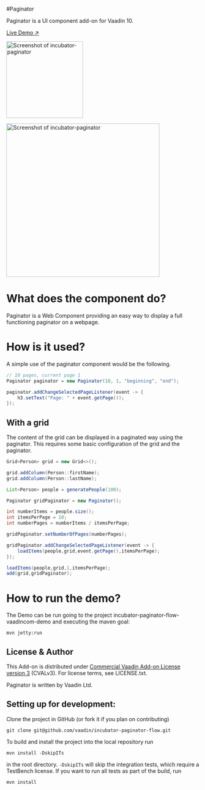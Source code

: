 #Paginator

Paginator is a UI component add-on for Vaadin 10.

[Live Demo ↗](https://incubator.app.fi/incubator-breadcrumb-demo)

[<img src="https://raw.githubusercontent.com/vaadin/incubator-paginator/master/screenshot.png" width="200" alt="Screenshot of incubator-paginator">](https://vaadin.com/directory/component/vaadinincubator-paginator)

[<img src="https://raw.githubusercontent.com/vaadin/incubator-paginator-flow/master/example.png" width="400" alt="Screenshot of incubator-paginator">](https://vaadin.com/directory/component/vaadinincubator-paginator)

# What does the component do?

Paginator is a Web Component providing an easy way to display a full functioning paginator on a webpage.

# How is it used?

A simple use of the paginator component would be the following.
```java
// 10 pages, current page 1
Paginator paginator = new Paginator(10, 1, "beginning", "end");

paginator.addChangeSelectedPageListener(event -> {
    h3.setText("Page: " + event.getPage());
});
```

## With a grid
The content of the grid can be displayed in a paginated way using the paginator.
This requires some basic configuration of the grid and the paginator.

```java
Grid<Person> grid = new Grid<>();

grid.addColumn(Person::firstName);
grid.addColumn(Person::lastName);

List<Person> people = generatePeople(100);

Paginator gridPaginator = new Paginator();

int numberItems = people.size();
int itemsPerPage = 10;
int numberPages = numberItems / itemsPerPage;

gridPaginator.setNumberOfPages(numberPages);

gridPaginator.addChangeSelectedPageListener(event -> {
    loadItems(people,grid,event.getPage(),itemsPerPage);
});

loadItems(people,grid,1,itemsPerPage);
add(grid,gridPaginator);
```


# How to run the demo?

The Demo can be run going to the project incubator-paginator-flow-vaadincom-demo and executing the maven goal:

```mvn jetty:run```


## License & Author

This Add-on is distributed under [Commercial Vaadin Add-on License version 3](http://vaadin.com/license/cval-3) (CVALv3). For license terms, see LICENSE.txt.

Paginator is written by Vaadin Ltd.


## Setting up for development:

Clone the project in GitHub (or fork it if you plan on contributing)

```
git clone git@github.com/vaadin/incubator-paginator-flow.git
```

To build and install the project into the local repository run 

```mvn install -DskipITs```

in the root directory. `-DskipITs` will skip the integration tests, which require a TestBench license. If you want to run all tests as part of the build, run

```mvn install```